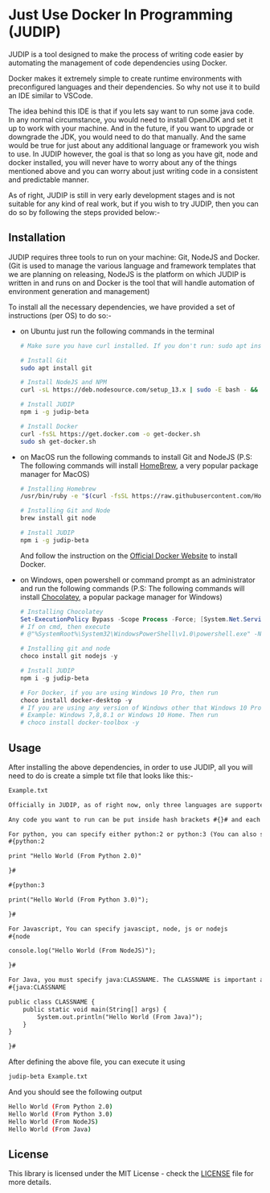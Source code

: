 # Just Use Docker In Programming (JUDIP)

JUDIP is a tool designed to make the process of writing code easier by automating the management of code dependencies using Docker.

Docker makes it extremely simple to create runtime environments with preconfigured languages and their dependencies. So why not use it to build an IDE similar to VSCode.

The idea behind this IDE is that if you lets say want to run some java code. In any normal circumstance, you would need to install OpenJDK and set it up to work with your machine. And in the future, if you want to upgrade or downgrade the JDK, you would need to do that manually. And the same would be true for just about any additional language or framework you wish to use. In JUDIP however, the goal is that so long as you have git, node and docker installed, you will never have to worry about any of the things mentioned above and you can worry about just writing code in a consistent and predictable manner.

As of right, JUDIP is still in very early development stages and is not suitable for any kind of real work, but if you wish to try JUDIP, then you can do so by following the steps provided below:-

## Installation

JUDIP requires three tools to run on your machine: Git, NodeJS and Docker. (Git is used to manage the various language and framework templates that we are planning on releasing, NodeJS is the platform on which JUDIP is written in and runs on and Docker is the tool that will handle automation of environment generation and management)

To install all the necessary dependencies, we have provided a set of instructions (per OS) to do so:-

- on Ubuntu just run the following commands in the terminal

  ```bash
  # Make sure you have curl installed. If you don't run: sudo apt install curl

  # Install Git
  sudo apt install git

  # Install NodeJS and NPM
  curl -sL https://deb.nodesource.com/setup_13.x | sudo -E bash - && sudo apt-get install -y nodejs

  # Install JUDIP
  npm i -g judip-beta

  # Install Docker
  curl -fsSL https://get.docker.com -o get-docker.sh
  sudo sh get-docker.sh
  ```

- on MacOS run the following commands to install Git and NodeJS (P.S: The following commands will install [HomeBrew](brew.sh), a very popular package manager for MacOS)

  ```bash
  # Installing Homebrew
  /usr/bin/ruby -e "$(curl -fsSL https://raw.githubusercontent.com/Homebrew/install/master/install)"

  # Installing Git and Node
  brew install git node

  # Install JUDIP
  npm i -g judip-beta
  ```

  And follow the instruction on the [Official Docker Website](https://docs.docker.com/docker-for-mac/install/) to install Docker.

- on Windows, open powershell or command prompt as an administrator and run the following commands (P.S: The following commands will install [Chocolatey](chocolatey.org), a popular package manager for Windows)

  ```powershell
  # Installing Chocolatey
  Set-ExecutionPolicy Bypass -Scope Process -Force; [System.Net.ServicePointManager]::SecurityProtocol = [System.Net.ServicePointManager]::SecurityProtocol -bor 3072; iex ((New-Object System.Net.WebClient).DownloadString('https://chocolatey.org/install.ps1'))
  # If on cmd, then execute
  # @"%SystemRoot%\System32\WindowsPowerShell\v1.0\powershell.exe" -NoProfile -InputFormat None -ExecutionPolicy Bypass -Command "[System.Net.ServicePointManager]::SecurityProtocol = 3072; iex ((New-Object System.Net.WebClient).DownloadString('https://chocolatey.org/install.ps1'))" && SET "PATH=%PATH%;%ALLUSERSPROFILE%\chocolatey\bin"

  # Installing git and node
  choco install git nodejs -y

  # Install JUDIP
  npm i -g judip-beta

  # For Docker, if you are using Windows 10 Pro, then run
  choco install docker-desktop -y
  # If you are using any version of Windows other that Windows 10 Pro
  # Example: Windows 7,8,8.1 or Windows 10 Home. Then run
  # choco install docker-toolbox -y
  ```

## Usage

After installing the above dependencies, in order to use JUDIP, all you will need to do is create a simple txt file that looks like this:-

```txt
Example.txt

Officially in JUDIP, as of right now, only three languages are supported with more on the way: Python (2 and 3), JavaScript and Java

Any code you want to run can be put inside hash brackets #{}# and each bracket set requires a configuration to be set:-

For python, you can specify either python:2 or python:3 (You can also specify shorthand py instead of python such py:2)
#{python:2

print "Hello World (From Python 2.0)"

}#

#{python:3

print("Hello World (From Python 3.0)");

}#

For Javascript, You can specify javascipt, node, js or nodejs
#{node

console.log("Hello World (From NodeJS)");

}#

For Java, you must specify java:CLASSNAME. The CLASSNAME is important and must match the one you specified
#{java:CLASSNAME

public class CLASSNAME {
	public static void main(String[] args) {
		System.out.println("Hello World (From Java)");
	}
}

}#
```

After defining the above file, you can execute it using

```bash
judip-beta Example.txt
```

And you should see the following output

```bash
Hello World (From Python 2.0)
Hello World (From Python 3.0)
Hello World (From NodeJS)
Hello World (From Java)
```

## License

This library is licensed under the MIT License - check the [LICENSE](https://github.com/AkhileshNS/judip/blob/master/LICENSE) file for more details.
